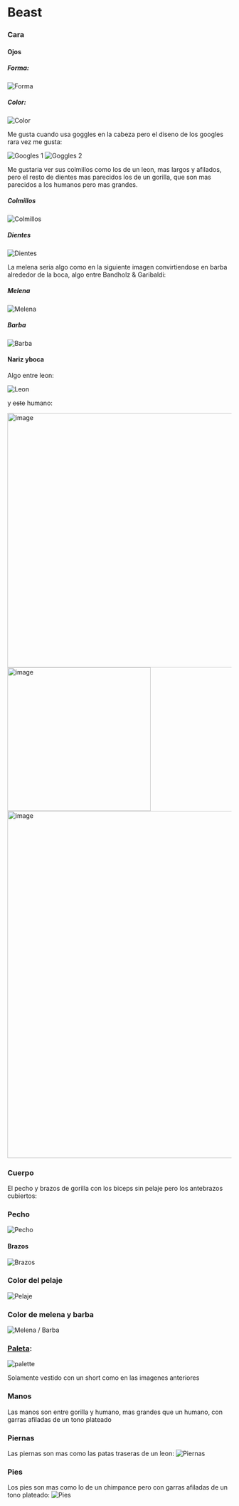 # Beast

### Cara 

#### Ojos

##### Forma:
![Forma](https://ichef.bbci.co.uk/ace/ws/624/amz/worldservice/live/assets/images/2015/08/24/150824150823_5_martilla_624x351_amartilla_nocredit.jpg.webp)

##### Color:
![Color](https://static3.depositphotos.com/1005586/205/i/450/depositphotos_2052876-stock-photo-gas-stove-blue-flame.jpg)

Me gusta cuando usa goggles en la cabeza pero el diseno de los googles rara vez me gusta:

![Googles 1](https://64.media.tumblr.com/aee763d2ab5c887c4cb24b9c13406805/tumblr_myiwb56f0T1rsus6so1_500.jpg)
![Goggles 2](https://i.pinimg.com/736x/f3/87/17/f38717aaad48ee88faff01f1ca0fd97f.jpg)

Me gustaria ver sus colmillos como los de un leon, mas largos y afilados, pero el resto de dientes mas parecidos los de un gorilla, que son mas parecidos a los humanos pero mas grandes.

##### Colmillos
![Colmillos](https://i1.pickpik.com/photos/562/82/452/albino-lion-animal-park-big-cat-canines-preview.jpg)

##### Dientes
![Dientes](https://live.staticflickr.com/3945/15452888118_13d750c05f_4k.jpg)

La melena seria algo como en la siguiente imagen convirtiendose en barba alrededor de la boca, algo entre Bandholz & Garibaldi: 

##### Melena
![Melena](https://i.dailymail.co.uk/1s/2022/04/04/11/56196503-10683761-image-a-26_1649067126940.jpg)

##### Barba
![Barba](https://cdn.shopify.com/s/files/1/0625/1511/8304/files/bearded-irish-man-logo_1024x1024.jpg?v=1733847039)

#### Nariz yboca

Algo entre leon: 

![Leon](https://elcomercio.pe/resizer/v2/UWZYSVBWRNCJ3HTJY57IGH5OGI.jpeg?auth=e8a9314b1f5cf6321c13dfe09bdcf787ba79e9af196420ddf6b3bb40d50cfd11&width=980&quality=75&smart=true)

y ~~este~~ humano:

<img width="571" alt="image" src="https://github.com/user-attachments/assets/c741a81e-5e9b-43d6-8622-82b24d44f0c7" />
<br>
<img width="322" alt="image" src="https://github.com/user-attachments/assets/b83c4c50-9e5e-49d2-9a90-2bbca468d328" />
<br>
<img width="779" alt="image" src="https://github.com/user-attachments/assets/5610a242-3da0-4fcd-812c-4d75ad900c21" />


### Cuerpo

El pecho y brazos de gorilla con los biceps sin pelaje pero los antebrazos cubiertos:
### Pecho
![Pecho](https://qph.cf2.quoracdn.net/main-qimg-df79331f2554b87fcd10631d1b7e8c03-lq)

#### Brazos
![Brazos](https://www.bwindinationalparkuganda.com/wp-content/uploads/2017/09/maxresdefault-750x450.jpg)

### Color del pelaje
![Pelaje](https://assets.mycast.io/actor_images/actor-beast-x-men-963575_large.jpg?1704785873)

### Color de melena y barba
![Melena / Barba](https://uncannyxmen.net/sites/default/files/images/characters/beast/beast-bigcostume17.jpg)

### [Paleta](https://coolors.co/007fff-0077ff-19639f):
![palette](https://github.com/user-attachments/assets/9a9e4a64-1ce6-44b9-ad95-5d6b0fb0fd01)

Solamente vestido con un short como en las imagenes anteriores

### Manos
Las manos son entre gorilla y humano, mas grandes que un humano, con garras afiladas de un tono plateado

### Piernas  
Las piernas son mas como las patas traseras de un leon:
![Piernas](https://cdn.vectorstock.com/i/1000v/06/75/heraldic-lion-25-vector-1050675.jpg)

### Pies
Los pies son mas como lo de un chimpance pero con garras afiladas de un tono plateado:
![Pies](https://i.imgur.com/xCWqwV6.jpeg)




